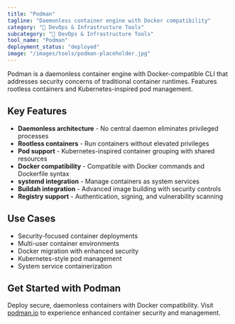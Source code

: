 ```yaml
---
title: "Podman"
tagline: "Daemonless container engine with Docker compatibility"
category: "🔧 DevOps & Infrastructure Tools"
subcategory: "🔧 DevOps & Infrastructure Tools"
tool_name: "Podman"
deployment_status: "deployed"
image: "/images/tools/podman-placeholder.jpg"
---
```

Podman is a daemonless container engine with Docker-compatible CLI that addresses security concerns of traditional container runtimes. Features rootless containers and Kubernetes-inspired pod management.

## Key Features

- **Daemonless architecture** - No central daemon eliminates privileged processes
- **Rootless containers** - Run containers without elevated privileges
- **Pod support** - Kubernetes-inspired container grouping with shared resources
- **Docker compatibility** - Compatible with Docker commands and Dockerfile syntax
- **systemd integration** - Manage containers as system services
- **Buildah integration** - Advanced image building with security controls
- **Registry support** - Authentication, signing, and vulnerability scanning

## Use Cases

- Security-focused container deployments
- Multi-user container environments
- Docker migration with enhanced security
- Kubernetes-style pod management
- System service containerization

## Get Started with Podman

Deploy secure, daemonless containers with Docker compatibility. Visit [podman.io](https://podman.io) to experience enhanced container security and management.
